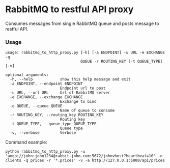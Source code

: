 # RabbitMQ to restful API proxy

Consumes messages from single RabbitMQ queue and posts message to restful API.

### Usage
```
usage: rabbitmq_to_http_proxy.py [-h] [-a ENDPOINT] -u URL -e EXCHANGE -q
                                 QUEUE -r ROUTING_KEY [-t QUEUE_TYPE] [-v]

optional arguments:
  -h, --help            show this help message and exit
  -a ENDPOINT, --endpoint ENDPOINT
                        Endpoint url to post
  -u URL, --url URL     Url of RabbitMQ server
  -e EXCHANGE, --exchange EXCHANGE
                        Exchange to bind
  -q QUEUE, --queue QUEUE
                        Name of queue to consume
  -r ROUTING_KEY, --routing_key ROUTING_KEY
                        Routing key
  -t QUEUE_TYPE, --queue_type QUEUE_TYPE
                        Queue type
  -v, --verbose         Verbose
```

Command example:
```
python rabbitmq_to_http_proxy.py -u 'amqp://john:john1234@rabbit.john.com:5672/johnvhost?heartbeat=10' -e clients -q prices -r '*.prices' -v -a http://127.0.0.1:5000/api/prices
```
